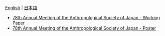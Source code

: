 [English](README.md) | [日本語](README.ja.md) 

- [78th Annual Meeting of the Anthropological Society of Japan - Working Paper](/2024-ASN/ASN78-paper.ja.md)
- [78th Annual Meeting of the Anthropological Society of Japan - Poster](/2024-ASN/ASN78-poster.ja.pdf)
